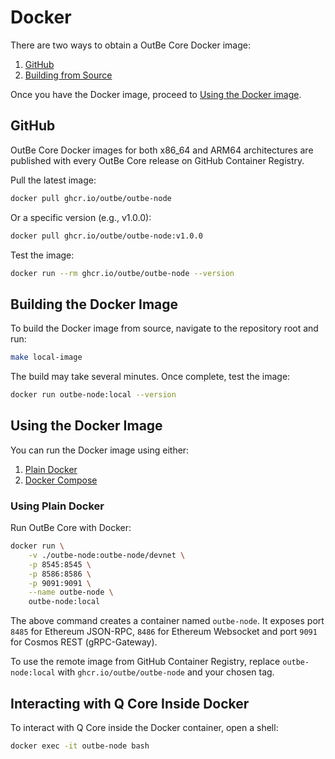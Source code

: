 # Docker

There are two ways to obtain a OutBe Core Docker image:

1. [GitHub](#github)
2. [Building from Source](#building-the-docker-image)

Once you have the Docker image, proceed to [Using the Docker image](#using-the-docker-image).

## GitHub

OutBe Core Docker images for both x86_64 and ARM64 architectures are published with every OutBe Core release on GitHub Container Registry.

Pull the latest image:

```bash
docker pull ghcr.io/outbe/outbe-node
```

Or a specific version (e.g., v1.0.0):

```bash
docker pull ghcr.io/outbe/outbe-node:v1.0.0
```

Test the image:

```bash
docker run --rm ghcr.io/outbe/outbe-node --version
```

## Building the Docker Image

To build the Docker image from source, navigate to the repository root and run:

```bash
make local-image
```

The build may take several minutes. Once complete, test the image:

```bash
docker run outbe-node:local --version
```

## Using the Docker Image

You can run the Docker image using either:

1. [Plain Docker](#using-plain-docker)
2. [Docker Compose](#using-docker-compose)

### Using Plain Docker

Run OutBe Core with Docker:

```bash
docker run \
    -v ./outbe-node:outbe-node/devnet \
    -p 8545:8545 \
    -p 8586:8586 \
    -p 9091:9091 \
    --name outbe-node \
    outbe-node:local
```

The above command creates a container named `outbe-node`. It exposes port `8485` for Ethereum JSON-RPC, 
`8486` for Ethereum Websocket and port `9091` for Cosmos REST (gRPC-Gateway).

To use the remote image from GitHub Container Registry, replace `outbe-node:local` with `ghcr.io/outbe/outbe-node` and your chosen tag.

## Interacting with Q Core Inside Docker

To interact with Q Core inside the Docker container, open a shell:

```bash
docker exec -it outbe-node bash
```
